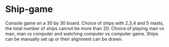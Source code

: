 # Ship-game
Console game on a 30 by 30 board.
Choice of ships with 2,3,4 and 5 masts, the total number of ships cannot be more than 20.
Choice of playing man vs man, man vs computer and watching computer vs computer game.
Ships can be manually set up or their alignment can be drawn.
